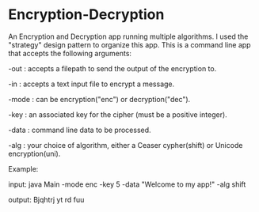 # Encryption-Decryption
An Encryption and Decryption app running multiple algorithms. I used the "strategy" design pattern to organize this app. This is a command line app that accepts the following arguments:



-out  : accepts a filepath to send the output of the encryption to.


-in   : accepts a text input file to encrypt a message.


-mode : can be encryption("enc") or decryption("dec").


-key  : an associated key for the cipher (must be a positive integer).


-data : command line data to be processed.


-alg  : your choice of algorithm, either a Ceaser cypher(shift) or Unicode encryption(uni).

Example:


input:
java Main -mode enc -key 5 -data "Welcome to my app!" -alg shift

output:
Bjqhtrj yt rd fuu
